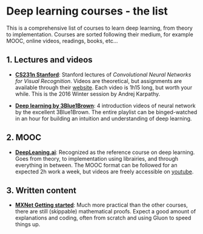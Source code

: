 Deep learning courses - the list
======================================

This is a comprehensive list of courses to learn deep learning, from theory to implementation. Courses are sorted following their medium, for example MOOC, online videos, readings, books, etc...

## 1. Lectures and videos
- **[CS231n Stanford](https://www.youtube.com/watch?v=NfnWJUyUJYU&list=PLkt2uSq6rBVctENoVBg1TpCC7OQi31AlC)**: Stanford lectures of *Convolutional Neural Networks for Visual Recognition*. Videos are theoretical, but assignments are available through their [website](http://cs231n.stanford.edu/). Each video is 1h15 long, but worth your while. This is the 2016 Winter session by Andrej Karpathy.

- **[Deep learning by 3Blue1Brown](https://www.youtube.com/watch?v=aircAruvnKk&list=PLZHQObOWTQDNU6R1_67000Dx_ZCJB-3pi)**: 4 introduction videos of neural network by the excellent 3Blue1Brown. The entire playlist can be binged-watched in an hour for building an intuition and understanding of deep learning.

## 2. MOOC
- **[DeepLeaning.ai](https://www.coursera.org/specializations/deep-learning)**: Recognized as the reference course on deep learning. Goes from theory, to implementation using librairies, and through everything in between. The MOOC format can be followed for an expected 2h work a week, but videos are freely accessible on [youtube](https://www.youtube.com/watch?v=CS4cs9xVecg&list=PLkDaE6sCZn6Ec-XTbcX1uRg2_u4xOEky0).

## 3. Written content
- **[MXNet Getting started](http://gluon.mxnet.io/chapter02_supervised-learning/linear-regression-scratch.html)**: Much more practical than the other courses, there are still (skippable) mathematical proofs. Expect a good amount of explanations and coding, often from scratch and using Gluon to speed things up.
